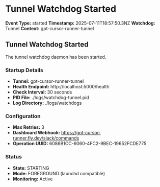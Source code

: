 # Tunnel Watchdog Started

**Event Type:** started
**Timestamp:** 2025-07-11T18:57:50.3NZ
**Watchdog:** Tunnel
**Context:** gpt-cursor-runner-tunnel


## Tunnel Watchdog Started

The tunnel watchdog daemon has been started.

### Startup Details
- **Tunnel:** gpt-cursor-runner-tunnel
- **Health Endpoint:** http://localhost:5000/health
- **Check Interval:** 30 seconds
- **PID File:** ./logs/watchdog-tunnel.pid
- **Log Directory:** ./logs/watchdogs

### Configuration
- **Max Retries:** 3
- **Dashboard Webhook:** https://gpt-cursor-runner.fly.dev/slack/commands
- **Operation UUID:** 6086B1CC-6060-4FC2-9BEC-19652FCDE775

### Status
- **State:** STARTING
- **Mode:** FOREGROUND (launchd compatible)
- **Monitoring:** Active


